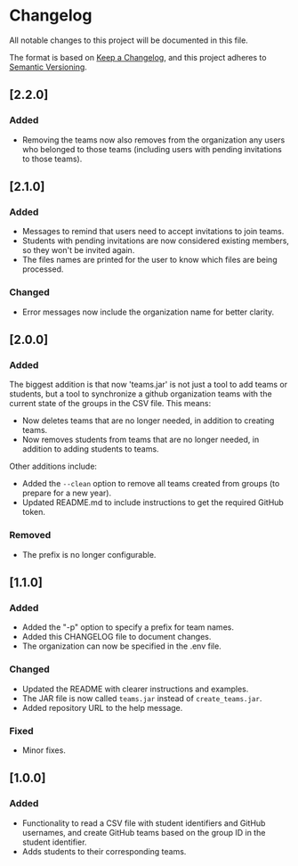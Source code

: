 # Changelog

All notable changes to this project will be documented in this file.

The format is based on [Keep a Changelog](https://keepachangelog.com/en/1.1.0/),
and this project adheres to [Semantic Versioning](https://semver.org/spec/v2.0.0.html).


## [2.2.0]

### Added
- Removing the teams now also removes from the organization any users who belonged to those teams (including users with pending invitations to those teams).

## [2.1.0]

### Added
- Messages to remind that users need to accept invitations to join teams.
- Students with pending invitations are now considered existing members, so they won't be invited again.
- The files names are printed for the user to know which files are being processed.

### Changed

- Error messages now include the organization name for better clarity.

## [2.0.0]

### Added

The biggest addition is that now 'teams.jar' is not just a tool to add teams or students, but a tool to synchronize a github organization teams with the current state of the groups in the CSV file. This means:
- Now deletes teams that are no longer needed, in addition to creating teams.
- Now removes students from teams that are no longer needed, in addition to adding students to teams.

Other additions include:
- Added the `--clean` option to remove all teams created from groups (to prepare for a new year).
- Updated README.md to include instructions to get the required GitHub token.

### Removed

- The prefix is no longer configurable.

## [1.1.0]

### Added

- Added the "-p" option to specify a prefix for team names.
- Added this CHANGELOG file to document changes.
- The organization can now be specified in the .env file.

### Changed

- Updated the README with clearer instructions and examples.
- The JAR file is now called `teams.jar` instead of `create_teams.jar`.
- Added repository URL to the help message.

### Fixed

- Minor fixes.


## [1.0.0]


### Added

- Functionality to read a CSV file with student identifiers and GitHub usernames, and create GitHub teams based on the group ID in the student identifier.
- Adds students to their corresponding teams.
